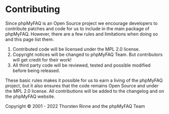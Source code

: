 # Contributing

Since phpMyFAQ is an Open Source project we encourage developers to contribute patches and code for us to include in the
main package of phpMyFAQ. However, there are a few rules and limitations when doing so and this page list them.

1. Contributed code will be licensed under the MPL 2.0 license.
2. Copyright notices will be changed to phpMyFAQ Team. But contributors will get credit for their work!
3. All third party code will be reviewed, tested and possible modified before being released.

These basic rules makes it possible for us to earn a living of the phpMyFAQ project, but it also ensures that the code
remains Open Source and under the MPL 2.0 license. All contributions will be added to the changelog and on the phpMyFAQ
website.

Copyright © 2001 - 2022 Thorsten Rinne and the phpMyFAQ Team
